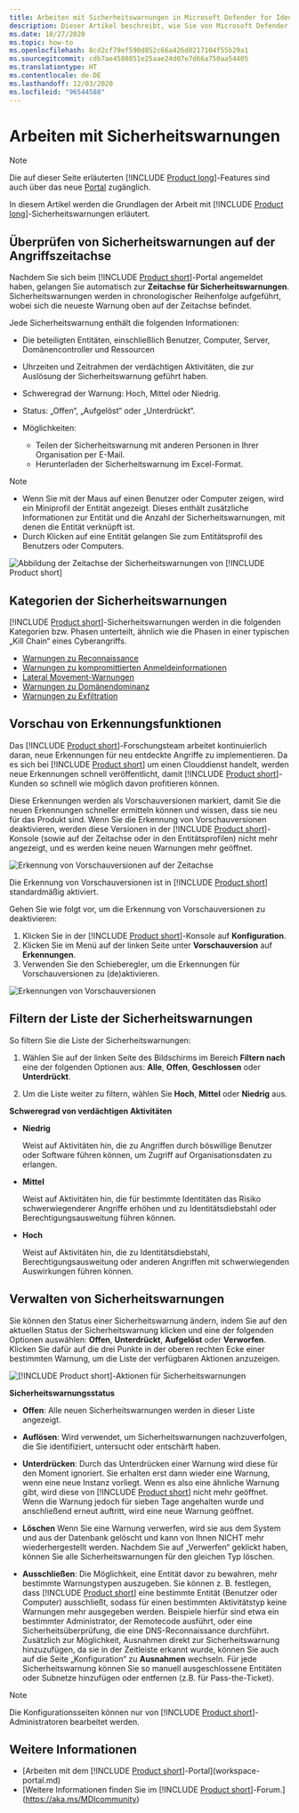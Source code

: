 ```yaml
---
title: Arbeiten mit Sicherheitswarnungen in Microsoft Defender for Identity
description: Dieser Artikel beschreibt, wie Sie von Microsoft Defender for Identity ausgegebene Sicherheitswarnungen überprüfen.
ms.date: 10/27/2020
ms.topic: how-to
ms.openlocfilehash: 8cd2cf79ef590d852c66a426d0217104f55b29a1
ms.sourcegitcommit: cdb7ae4580851e25aae24d07e7d66a750aa54405
ms.translationtype: HT
ms.contentlocale: de-DE
ms.lasthandoff: 12/03/2020
ms.locfileid: "96544588"
---
```

# <a name="working-with-security-alerts"></a>Arbeiten mit Sicherheitswarnungen

> [!NOTE]
> Die auf dieser Seite erläuterten [!INCLUDE [Product long](includes/product-long.md)]-Features sind auch über das neue [Portal](https://portal.cloudappsecurity.com) zugänglich.

In diesem Artikel werden die Grundlagen der Arbeit mit [!INCLUDE [Product long](includes/product-long.md)]-Sicherheitswarnungen erläutert.

<a name="review-suspicious-activities-on-the-attack-time-line"></a>

## <a name="review-security-alerts-on-the-attack-timeline"></a>Überprüfen von Sicherheitswarnungen auf der Angriffszeitachse 

Nachdem Sie sich beim [!INCLUDE [Product short](includes/product-short.md)]-Portal angemeldet haben, gelangen Sie automatisch zur **Zeitachse für Sicherheitswarnungen**. Sicherheitswarnungen werden in chronologischer Reihenfolge aufgeführt, wobei sich die neueste Warnung oben auf der Zeitachse befindet.

Jede Sicherheitswarnung enthält die folgenden Informationen:

- Die beteiligten Entitäten, einschließlich Benutzer, Computer, Server, Domänencontroller und Ressourcen

- Uhrzeiten und Zeitrahmen der verdächtigen Aktivitäten, die zur Auslösung der Sicherheitswarnung geführt haben.
- Schweregrad der Warnung: Hoch, Mittel oder Niedrig.
- Status: „Offen“, „Aufgelöst“ oder „Unterdrückt“.
- Möglichkeiten:
  - Teilen der Sicherheitswarnung mit anderen Personen in Ihrer Organisation per E-Mail.
  - Herunterladen der Sicherheitswarnung im Excel-Format.

> [!NOTE]
>
> - Wenn Sie mit der Maus auf einen Benutzer oder Computer zeigen, wird ein Miniprofil der Entität angezeigt. Dieses enthält zusätzliche Informationen zur Entität und die Anzahl der Sicherheitswarnungen, mit denen die Entität verknüpft ist.
> - Durch Klicken auf eine Entität gelangen Sie zum Entitätsprofil des Benutzers oder Computers.

![Abbildung der Zeitachse der Sicherheitswarnungen von [!INCLUDE [Product short](includes/product-short.md)]](media/sa-timeline.png)

## <a name="security-alert-categories"></a>Kategorien der Sicherheitswarnungen

[!INCLUDE [Product short](includes/product-short.md)]-Sicherheitswarnungen werden in die folgenden Kategorien bzw. Phasen unterteilt, ähnlich wie die Phasen in einer typischen „Kill Chain“ eines Cyberangriffs.

- [Warnungen zu Reconnaissance](reconnaissance-alerts.md)
- [Warnungen zu kompromittierten Anmeldeinformationen](compromised-credentials-alerts.md)
- [Lateral Movement-Warnungen](lateral-movement-alerts.md)
- [Warnungen zu Domänendominanz](domain-dominance-alerts.md)
- [Warnungen zu Exfiltration](exfiltration-alerts.md)

## <a name="preview-detections"></a>Vorschau von Erkennungsfunktionen <a name="preview-detections"></a>

Das [!INCLUDE [Product short](includes/product-short.md)]-Forschungsteam arbeitet kontinuierlich daran, neue Erkennungen für neu entdeckte Angriffe zu implementieren. Da es sich bei [!INCLUDE [Product short](includes/product-short.md)] um einen Clouddienst handelt, werden neue Erkennungen schnell veröffentlicht, damit [!INCLUDE [Product short](includes/product-short.md)]-Kunden so schnell wie möglich davon profitieren können.

Diese Erkennungen werden als Vorschauversionen markiert, damit Sie die neuen Erkennungen schneller ermitteln können und wissen, dass sie neu für das Produkt sind. Wenn Sie die Erkennung von Vorschauversionen deaktivieren, werden diese Versionen in der [!INCLUDE [Product short](includes/product-short.md)]-Konsole (sowie auf der Zeitachse oder in den Entitätsprofilen) nicht mehr angezeigt, und es werden keine neuen Warnungen mehr geöffnet.

![Erkennung von Vorschauversionen auf der Zeitachse](media/preview-detection-in-timeline.png)

Die Erkennung von Vorschauversionen ist in [!INCLUDE [Product short](includes/product-short.md)] standardmäßig aktiviert.

Gehen Sie wie folgt vor, um die Erkennung von Vorschauversionen zu deaktivieren:

1. Klicken Sie in der [!INCLUDE [Product short](includes/product-short.md)]-Konsole auf **Konfiguration**.
1. Klicken Sie im Menü auf der linken Seite unter **Vorschauversion** auf **Erkennungen**.
1. Verwenden Sie den Schieberegler, um die Erkennungen für Vorschauversionen zu (de)aktivieren.

![Erkennungen von Vorschauversionen](media/preview-detections.png)

## <a name="filter-security-alerts-list"></a>Filtern der Liste der Sicherheitswarnungen

So filtern Sie die Liste der Sicherheitswarnungen:

1. Wählen Sie auf der linken Seite des Bildschirms im Bereich **Filtern nach** eine der folgenden Optionen aus: **Alle**, **Offen**, **Geschlossen** oder **Unterdrückt**.

1. Um die Liste weiter zu filtern, wählen Sie **Hoch**, **Mittel** oder **Niedrig** aus.

**Schweregrad von verdächtigen Aktivitäten**

- **Niedrig**

    Weist auf Aktivitäten hin, die zu Angriffen durch böswillige Benutzer oder Software führen können, um Zugriff auf Organisationsdaten zu erlangen.

- **Mittel**

    Weist auf Aktivitäten hin, die für bestimmte Identitäten das Risiko schwerwiegenderer Angriffe erhöhen und zu Identitätsdiebstahl oder Berechtigungsausweitung führen können.

- **Hoch**

    Weist auf Aktivitäten hin, die zu Identitätsdiebstahl, Berechtigungsausweitung oder anderen Angriffen mit schwerwiegenden Auswirkungen führen können.

## <a name="managing-security-alerts"></a>Verwalten von Sicherheitswarnungen

Sie können den Status einer Sicherheitswarnung ändern, indem Sie auf den aktuellen Status der Sicherheitswarnung klicken und eine der folgenden Optionen auswählen: **Offen**, **Unterdrückt**, **Aufgelöst** oder **Verworfen**.
Klicken Sie dafür auf die drei Punkte in der oberen rechten Ecke einer bestimmten Warnung, um die Liste der verfügbaren Aktionen anzuzeigen.

![[!INCLUDE [Product short](includes/product-short.md)]-Aktionen für Sicherheitswarnungen](media/sa-actions.png)

**Sicherheitswarnungsstatus**

- **Offen**: Alle neuen Sicherheitswarnungen werden in dieser Liste angezeigt.

- **Auflösen**: Wird verwendet, um Sicherheitswarnungen nachzuverfolgen, die Sie identifiziert, untersucht oder entschärft haben.

- **Unterdrücken**: Durch das Unterdrücken einer Warnung wird diese für den Moment ignoriert. Sie erhalten erst dann wieder eine Warnung, wenn eine neue Instanz vorliegt. Wenn es also eine ähnliche Warnung gibt, wird diese von [!INCLUDE [Product short](includes/product-short.md)] nicht mehr geöffnet. Wenn die Warnung jedoch für sieben Tage angehalten wurde und anschließend erneut auftritt, wird eine neue Warnung geöffnet.

- **Löschen** Wenn Sie eine Warnung verwerfen, wird sie aus dem System und aus der Datenbank gelöscht und kann von Ihnen NICHT mehr wiederhergestellt werden. Nachdem Sie auf „Verwerfen“ geklickt haben, können Sie alle Sicherheitswarnungen für den gleichen Typ löschen.

- **Ausschließen**: Die Möglichkeit, eine Entität davor zu bewahren, mehr bestimmte Warnungstypen auszugeben. Sie können z. B. festlegen, dass [!INCLUDE [Product short](includes/product-short.md)] eine bestimmte Entität (Benutzer oder Computer) ausschließt, sodass für einen bestimmten Aktivitätstyp keine Warnungen mehr ausgegeben werden. Beispiele hierfür sind etwa ein bestimmter Administrator, der Remotecode ausführt, oder eine Sicherheitsüberprüfung, die eine DNS-Reconnaissance durchführt. Zusätzlich zur Möglichkeit, Ausnahmen direkt zur Sicherheitswarnung hinzuzufügen, da sie in der Zeitleiste erkannt wurde, können Sie auch auf die Seite „Konfiguration“ zu **Ausnahmen** wechseln. Für jede Sicherheitswarnung können Sie so manuell ausgeschlossene Entitäten oder Subnetze hinzufügen oder entfernen (z.B. für Pass-the-Ticket).

> [!NOTE]
> Die Konfigurationsseiten können nur von [!INCLUDE [Product short](includes/product-short.md)]-Administratoren bearbeitet werden.

## <a name="see-also"></a>Weitere Informationen

- [Arbeiten mit dem [!INCLUDE [Product short](includes/product-short.md)]-Portal](workspace-portal.md)
- [Weitere Informationen finden Sie im [!INCLUDE [Product short](includes/product-short.md)]-Forum.](https://aka.ms/MDIcommunity)
